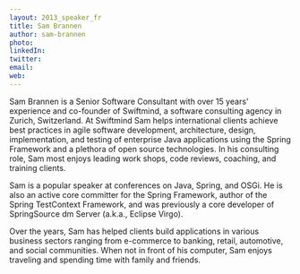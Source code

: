 ```yaml
---
layout: 2013_speaker_fr
title: Sam Brannen
author: sam-brannen
photo:
linkedIn:
twitter:
email: 
web:
---
```


Sam Brannen is a Senior Software Consultant with over 15 years' experience and co-founder of Swiftmind, a software consulting agency in Zurich, Switzerland. At Swiftmind Sam helps international clients achieve best practices in agile software development, architecture, design, implementation, and testing of enterprise Java applications using the Spring Framework and a plethora of open source technologies. In his consulting role, Sam most enjoys leading work shops, code reviews, coaching, and training clients.

Sam is a popular speaker at conferences on Java, Spring, and OSGi. He is also an active core committer for the Spring Framework, author of the Spring TestContext Framework, and was previously a core developer of SpringSource dm Server (a.k.a., Eclipse Virgo).

Over the years, Sam has helped clients build applications in various business sectors ranging from e-commerce to banking, retail, automotive, and social communities. When not in front of his computer, Sam enjoys traveling and spending time with family and friends.